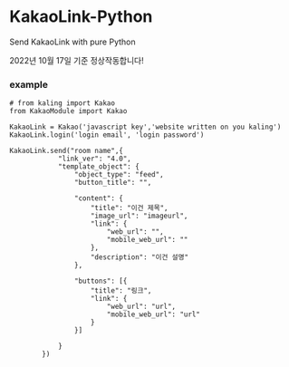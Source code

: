 # KakaoLink-Python

Send KakaoLink with pure Python

2022년 10월 17일 기준 정상작동합니다!

### example

    # from kaling import Kakao
    from KakaoModule import Kakao

    KakaoLink = Kakao('javascript key','website written on you kaling')
    KakaoLink.login('login email', 'login password')

    KakaoLink.send("room name",{
                "link_ver": "4.0",
                "template_object": {
                    "object_type": "feed",
                    "button_title": "",
            
                    "content": {
                        "title": "이건 제목",
                        "image_url": "imageurl",
                        "link": {
                            "web_url": "",
                            "mobile_web_url": ""
                        },
                        "description": "이건 설명"
                    },
            
                    "buttons": [{
                        "title": "링크",
                        "link": {
                            "web_url": "url",
                            "mobile_web_url": "url"
                        }
                    }]
            
                }
            })
